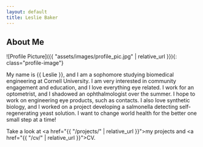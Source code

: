```yaml
---
layout: default
title: Leslie Baker
---
```


## About Me


![Profile Picture]({{ "assets/images/profile_pic.jpg" | relative_url }}){: class="profile-image"}

 
My name is {{ Leslie }}, and I am a sophomore studying biomedical engineering at Cornell University. I am very interested in community engagement and education, and I love everything eye related. I work for an optometrist, and I shadowed an ophthalmologist over the summer. I hope to work on engineering eye products, such as contacts. I also love synthetic biology, and I worked on a project developing a salmonella detecting self-regenerating yeast solution. I want to change world health for the better one small step at a time!

Take a look at <a href="{{ "/projects/" | relative_url }}">my projects</a> and <a href="{{ "/cv/" | relative_url }}">CV</a>.
